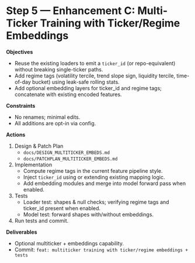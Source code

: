 # Step 5 — Enhancement C: Multi-Ticker Training with Ticker/Regime Embeddings

**Objectives**
- Reuse the existing loaders to emit a `ticker_id` (or repo-equivalent) without breaking single-ticker paths.
- Add regime tags (volatility tercile, trend slope sign, liquidity tercile, time-of-day bucket) using leak-safe rolling stats.
- Add optional embedding layers for ticker_id and regime tags; concatenate with existing encoded features.

**Constraints**
- No renames; minimal edits.
- All additions are opt-in via config.

**Actions**
1) Design & Patch Plan
   - `docs/DESIGN_MULTITICKER_EMBEDS.md`
   - `docs/PATCHPLAN_MULTITICKER_EMBEDS.md`
2) Implementation
   - Compute regime tags in the current feature pipeline style.
   - Inject `ticker_id` using or extending existing mapping logic.
   - Add embedding modules and merge into model forward pass when enabled.
3) Tests
   - Loader test: shapes & null checks; verifying regime tags and ticker_id present when enabled.
   - Model test: forward shapes with/without embeddings.
4) Run tests and commit.

**Deliverables**
- Optional multiticker + embeddings capability.
- Commit: `feat: multiticker training with ticker/regime embeddings + tests`
